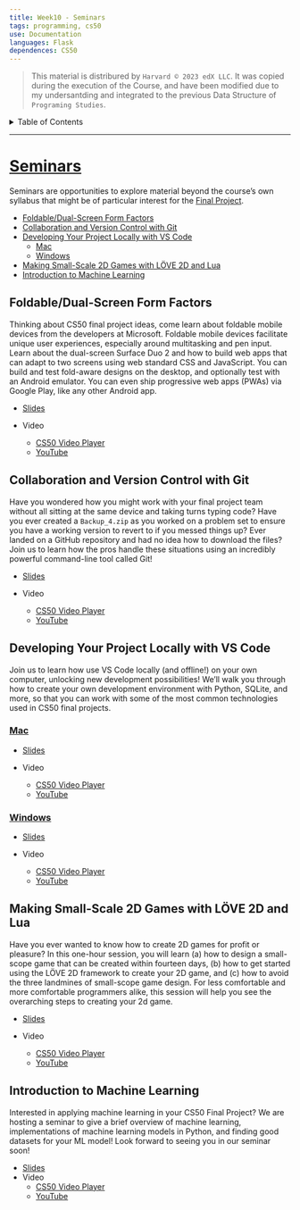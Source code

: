 ```yaml
---
title: Week10 - Seminars
tags: programming, cs50
use: Documentation
languages: Flask
dependences: CS50
---
```


> This material is distribured by `Harvard © 2023 edX LLC`. It was copied during the execution of the Course, and have been modified due to my undersantding and integrated to the previous Data Structure of `Programing Studies`.

<details> <summary>Table of Contents</summary>

- [Seminars](#seminars)
  - [Foldable/Dual-Screen Form Factors](#foldabledual-screen-form-factors)
  - [Collaboration and Version Control with Git](#collaboration-and-version-control-with-git)
  - [Developing Your Project Locally with VS Code](#developing-your-project-locally-with-vs-code)
    - [Mac](#mac)
    - [Windows](#windows)
  - [Making Small-Scale 2D Games with LÖVE 2D and Lua](#making-small-scale-2d-games-with-löve-2d-and-lua)
  - [Introduction to Machine Learning](#introduction-to-machine-learning)

</details>

---

# [Seminars](https://cs50.harvard.edu/x/2023/seminars/#seminars)

Seminars are opportunities to explore material beyond the course’s own syllabus that might be of particular interest for the [Final Project](https://cs50.harvard.edu/x/2023/seminars/../project/).

-   [Foldable/Dual-Screen Form Factors](https://cs50.harvard.edu/x/2023/seminars/#foldabledual-screen-form-factors)
-   [Collaboration and Version Control with Git](https://cs50.harvard.edu/x/2023/seminars/#collaboration-and-version-control-with-git)
-   [Developing Your Project Locally with VS Code](https://cs50.harvard.edu/x/2023/seminars/#developing-your-project-locally-with-vs-code)
    -   [Mac](https://cs50.harvard.edu/x/2023/seminars/#mac)
    -   [Windows](https://cs50.harvard.edu/x/2023/seminars/#windows)
-   [Making Small-Scale 2D Games with LÖVE 2D and Lua](https://cs50.harvard.edu/x/2023/seminars/#making-small-scale-2d-games-with-löve-2d-and-lua)
-   [Introduction to Machine Learning](https://cs50.harvard.edu/x/2023/seminars/#introduction-to-machine-learning)

## Foldable/Dual-Screen Form Factors

Thinking about CS50 final project ideas, come learn about foldable mobile devices from the developers at Microsoft. Foldable mobile devices facilitate unique user experiences, especially around multitasking and pen input. Learn about the dual-screen Surface Duo 2 and how to build web apps that can adapt to two screens using web standard CSS and JavaScript. You can build and test fold-aware designs on the desktop, and optionally test with an Android emulator. You can even ship progressive web apps (PWAs) via Google Play, like any other Android app.

-   [Slides](https://cdn.cs50.net/2021/fall/seminars/foldable_dual-screen_form-factors/foldable_dual-screen_form-factors.pdf)
-   Video
    
    -   [CS50 Video Player](https://video.cs50.io/Qx4oysjcyPg)
    -   [YouTube](https://youtu.be/Qx4oysjcyPg)
    

## Collaboration and Version Control with Git

Have you wondered how you might work with your final project team without all sitting at the same device and taking turns typing code? Have you ever created a `Backup_4.zip` as you worked on a problem set to ensure you have a working version to revert to if you messed things up? Ever landed on a GitHub repository and had no idea how to download the files? Join us to learn how the pros handle these situations using an incredibly powerful command-line tool called Git!

-   [Slides](https://docs.google.com/presentation/d/1l0CeTIbtpe3WNJZ3ee5CTB5lMkzIln4B1RyvChdH9FQ/edit?usp=sharing)
-   Video
    
    -   [CS50 Video Player](https://video.cs50.io/S-gBbnBDUhA)
    -   [YouTube](https://youtu.be/S-gBbnBDUhA)
    

## Developing Your Project Locally with VS Code

Join us to learn how use VS Code locally (and offline!) on your own computer, unlocking new development possibilities! We’ll walk you through how to create your own development environment with Python, SQLite, and more, so that you can work with some of the most common technologies used in CS50 final projects.

### [Mac](https://cs50.harvard.edu/x/2023/seminars/#mac)

-   [Slides](https://docs.google.com/presentation/d/1Iri2bzLMn9ZjeFROcVafaI4G4Gmqv96OFa2hPfDGUD0/edit?usp=sharing)
-   Video
    
    -   [CS50 Video Player](https://video.cs50.io/TZ6c7y8N64k)
    -   [YouTube](https://youtu.be/TZ6c7y8N64k)
    

### [Windows](https://cs50.harvard.edu/x/2023/seminars/#windows)

-   [Slides](https://docs.google.com/presentation/d/1I4XQ0f68zIrs-gX7CWgFk_LneLJN8-hMwmL181fW7_s/edit?usp=sharing)
-   Video
    
    -   [CS50 Video Player](https://video.cs50.io/9yzQCgIdL-Y)
    -   [YouTube](https://youtu.be/9yzQCgIdL-Y)
    

## Making Small-Scale 2D Games with LÖVE 2D and Lua

Have you ever wanted to know how to create 2D games for profit or pleasure? In this one-hour session, you will learn (a) how to design a small-scope game that can be created within fourteen days, (b) how to get started using the LÖVE 2D framework to create your 2D game, and (c) how to avoid the three landmines of small-scope game design. For less comfortable and more comfortable programmers alike, this session will help you see the overarching steps to creating your 2d game.

-   [Slides](https://cdn.cs50.net/2021/fall/seminars/2d_games/MakingSmallScale2dGamesWithLOVE.pdf)
-   Video
    
    -   [CS50 Video Player](https://video.cs50.io/iOA5YspoJDM)
    -   [YouTube](https://youtu.be/iOA5YspoJDM)
    

## Introduction to Machine Learning

Interested in applying machine learning in your CS50 Final Project? We are hosting a seminar to give a brief overview of machine learning, implementations of machine learning models in Python, and finding good datasets for your ML model! Look forward to seeing you in our seminar soon!

-   [Slides](https://docs.google.com/presentation/d/1xV_Tffw3FF0hTzn26inK6zp95i1zSm0m6E9Eq74PhP4/edit?usp=sharing)
-   Video
    -   [CS50 Video Player](https://video.cs50.io/b_ZVSvAHLKQ)
    -   [YouTube](https://www.youtube.com/watch?v=b_ZVSvAHLKQ)